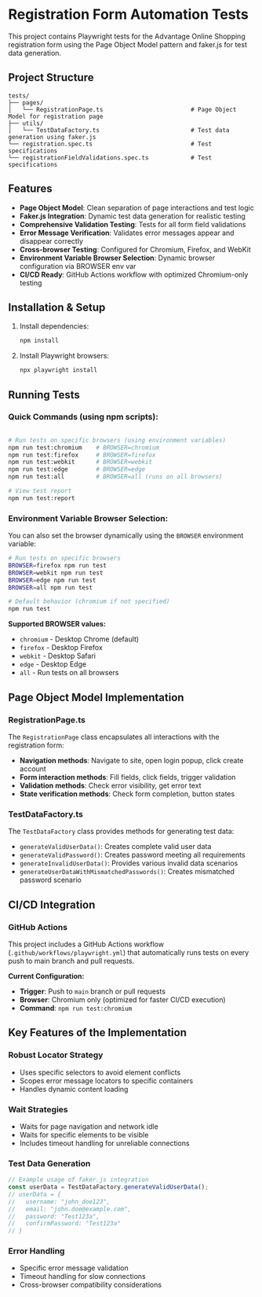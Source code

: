 # Registration Form Automation Tests

This project contains Playwright tests for the Advantage Online Shopping registration form using the Page Object Model pattern and faker.js for test data generation.

## Project Structure

```
tests/
├── pages/
│   └── RegistrationPage.ts                         # Page Object Model for registration page
├── utils/
│   └── TestDataFactory.ts                          # Test data generation using faker.js
└── registration.spec.ts                            # Test specifications
└── registrationFieldValidations.spec.ts            # Test specifications
```

## Features

- **Page Object Model**: Clean separation of page interactions and test logic
- **Faker.js Integration**: Dynamic test data generation for realistic testing
- **Comprehensive Validation Testing**: Tests for all form field validations
- **Error Message Verification**: Validates error messages appear and disappear correctly
- **Cross-browser Testing**: Configured for Chromium, Firefox, and WebKit
- **Environment Variable Browser Selection**: Dynamic browser configuration via BROWSER env var
- **CI/CD Ready**: GitHub Actions workflow with optimized Chromium-only testing

## Installation & Setup

1. Install dependencies:

   ```bash
   npm install
   ```

2. Install Playwright browsers:
   ```bash
   npx playwright install
   ```

## Running Tests

### Quick Commands (using npm scripts):

```bash

# Run tests on specific browsers (using environment variables)
npm run test:chromium    # BROWSER=chromium
npm run test:firefox     # BROWSER=firefox
npm run test:webkit      # BROWSER=webkit
npm run test:edge        # BROWSER=edge
npm run test:all         # BROWSER=all (runs on all browsers)

# View test report
npm run test:report
```

### Environment Variable Browser Selection:

You can also set the browser dynamically using the `BROWSER` environment variable:

```bash
# Run tests on specific browsers
BROWSER=firefox npm run test
BROWSER=webkit npm run test
BROWSER=edge npm run test
BROWSER=all npm run test

# Default behavior (chromium if not specified)
npm run test
```

**Supported BROWSER values:**

- `chromium` - Desktop Chrome (default)
- `firefox` - Desktop Firefox
- `webkit` - Desktop Safari
- `edge` - Desktop Edge
- `all` - Run tests on all browsers

## Page Object Model Implementation

### RegistrationPage.ts

The `RegistrationPage` class encapsulates all interactions with the registration form:

- **Navigation methods**: Navigate to site, open login popup, click create account
- **Form interaction methods**: Fill fields, click fields, trigger validation
- **Validation methods**: Check error visibility, get error text
- **State verification methods**: Check form completion, button states

### TestDataFactory.ts

The `TestDataFactory` class provides methods for generating test data:

- `generateValidUserData()`: Creates complete valid user data
- `generateValidPassword()`: Creates password meeting all requirements
- `generateInvalidUserData()`: Provides various invalid data scenarios
- `generateUserDataWithMismatchedPasswords()`: Creates mismatched password scenario

## CI/CD Integration

### GitHub Actions

This project includes a GitHub Actions workflow (`.github/workflows/playwright.yml`) that automatically runs tests on every push to main branch and pull requests.

**Current Configuration:**

- **Trigger**: Push to `main` branch or pull requests
- **Browser**: Chromium only (optimized for faster CI/CD execution)
- **Command**: `npm run test:chromium`

## Key Features of the Implementation

### Robust Locator Strategy

- Uses specific selectors to avoid element conflicts
- Scopes error message locators to specific containers
- Handles dynamic content loading

### Wait Strategies

- Waits for page navigation and network idle
- Waits for specific elements to be visible
- Includes timeout handling for unreliable connections

### Test Data Generation

```typescript
// Example usage of faker.js integration
const userData = TestDataFactory.generateValidUserData();
// userData = {
//   username: "john_doe123",
//   email: "john.doe@example.com",
//   password: "Test123a",
//   confirmPassword: "Test123a"
// }
```

### Error Handling

- Specific error message validation
- Timeout handling for slow connections
- Cross-browser compatibility considerations
